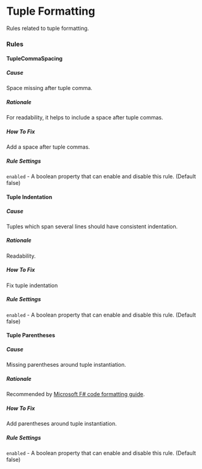 # Tuple Formatting

Rules related to tuple formatting.

### Rules

#### TupleCommaSpacing

##### Cause

Space missing after tuple comma.

##### Rationale

For readability, it helps to include a space after tuple commas.

##### How To Fix

Add a space after tuple commas.

##### Rule Settings

`enabled` - A boolean property that can enable and disable this rule. (Default false)

#### Tuple Indentation

##### Cause

Tuples which span several lines should have consistent indentation.

##### Rationale

Readability.

##### How To Fix

Fix tuple indentation

##### Rule Settings

`enabled` - A boolean property that can enable and disable this rule. (Default false)

#### Tuple Parentheses

##### Cause

Missing parentheses around tuple instantiation.

##### Rationale

Recommended by [Microsoft F# code formatting guide](https://docs.microsoft.com/en-us/dotnet/fsharp/style-guide/formatting#formatting-tuples).

##### How To Fix

Add parentheses around tuple instantiation.

##### Rule Settings

`enabled` - A boolean property that can enable and disable this rule. (Default false)


